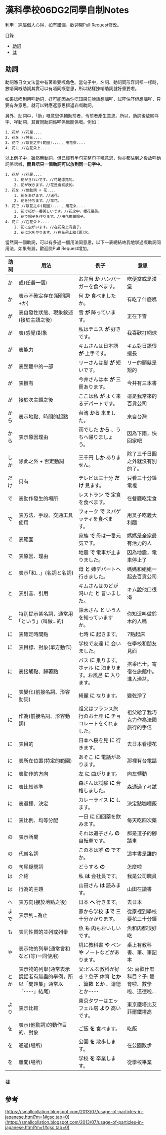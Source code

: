 
# 漢科學校06DG2同學自制Notes
利申：純屬個人心得，如有錯漏，歡迎開Pull Request修改。

目錄
- [助詞](#助詞)
 - [は](#は)

## 助詞
助詞喺日文文法當中有著重要嘅角色。當句子中，名詞、動詞同形容詞都一樣時，放唔同嘅助詞其實可以有唔同嘅意思，所以點樣㨂啱助詞就好重要啦。

如果諗唔到用咩助詞，好可能因為你唔知果句說話想講咩，試吓估吓佢想講咩，只要有左意思，就可以對應返意思搵返岩嘅助詞。

另外，助詞中，「助」嘅意思係輔助前者，令前者產生意思。所以，助詞後放啲咩字、咩動詞，其實同助詞係咩係無關係嘅。例如：
```
1. 花が //花是....
2. 花を //將花....
3. 花で //眾花之中(範圍)...., 用花來....
4. 花に //在花朵上....
```
以上例子中，雖然無動詞，但已經有半句完整句子嘅意思，你亦都估到之後放咩動詞係啱嘅，**而且唔只一個動詞可以放到同一句字中**。
```
1. 花が //花是....
	1. 花がきれいです。//花是漂亮的。
	2. 花が咲きます。//花是會綻放的。
2. 花を //他動詞 + 花....
	1. 花をあげます。//送花。
	2. 花を持ちます。//拿花。
3. 花で //眾花之中(範圍)...., 用花來....
	1. 花で桜が一番美しいです。//花之中，櫻花最美。
	2. 花で帽子を作ります。//用花來做帽子。
4. 花に //在花朵上....
	1. 花に虫がいます。//在花朵上有蟲子。
	2. 花に水をやります。//在花朵上給(灑)水。
```
當然同一個助詞，可以有多過一個用法同意思，以下一表總結咗我地學過嘅助詞同用法，如果有漏，歡迎開Pull Request增加。

|助詞|用法|例子|意思|
| --- | --- | --- | --- |
| か | 或(任選一個) | お弁当 **か** ハンバーガーを食べます。 | 吃便當或是漢堡 |
| か | 表示不確定存在(疑問詞+か) | 何 **か** 食べましたか。 | 有吃了什麼嗎 |
| が | 表自發性狀態、現象敘述(接於主語之後) | 雪 **が** 降っています。| 正在下雪 |
| が | 表(感覺)對象 | 私はテニス **が** 好きです。 | 我喜歡打網球 |
| が | 表能力 | キムさんは日本語 **が** 上手です。 | キム對日語很擅長 |
| が | 表整體中的一部 | リーさんは髪 **が** 短いです。 | リー的頭髮是短的 |
| が | 表擁有 | 今井さんは本 **が** 三冊あります。|今井有三本書|
| が | 接於次主題之後 | ここは私 **が** よく来るデパートです。 | 這是我常來的百貨公司 |
| から | 表示地點、時間的起點 | 台湾 **から** 来ました。 | 來自台灣 |
| から | 表示原因理由 | 雨でした **から** 、うちへ帰りましょう。 | 因為下雨，快回家吧 |
| しか | 除此之外 + 否定動詞 | 三千円 **しか** ありません。 | 除了三千日圓之外就沒有別的了。 |
| だけ | 只有 | テレビは三十分 **だけ** 見ます。 | 只看三十分鐘電視 |
| で | 表動作發生的場所 | レストラン **で** 定食を食べます。 | 在餐廳吃定食 |
| で | 表方法、手段、交通工具使用 | フォーク **で** スパゲッティを食べます。 | 用叉子吃義大利麵 |
| で | 表範圍 | 家族 **で** 母は一番元気です。 | 媽媽是全家最有活力的人 |
| で | 表原因、理由 | 地震 **で** 電車が止まりました。 | 因為地震，電車停止了 |
| と | 表示｢和...」(名詞と名詞) | 母 **と** 姉デパートへ行きました。 | 媽媽和姐姐一起去百貨公司 |
| と | 表引言、引用 | キムさんはのどが渇いた **と** 言いました。 | キム說他口很渴 |
| と | 特別提示某名詞，通常用｢という」(叫做...的) | 鈴木さん **と** いう人を知っていますか。 | 你知道叫做鈴木的人嗎 |
| に | 表確定時間點 | 七時 **に** 起きます。 | 7點起床 |
| に | 表目標、對象(單方動作) | 学校で友達 **に** 会いました。 | 在學校和朋友見面 |
| に | 表接觸點、歸著點 | バス **に** 乗ります。ホテル **に** 泊まります。お風呂 **に** 入ります。 | 搭乘巴士。寄宿在旅館中。進入澡盆。 |
| に | 表變化(前接名詞、形容動詞) | 綺麗 **に** なります。 | 變乾淨了 |
| に | 作為(前接名詞、形容動詞) | 祖父はフランス旅行のお土産 **に** チョコレートをくれました。 | 祖父給了我巧克力作為法國旅行的手信 |
| に | 表目的 | 日本へ桜を見 **に** 行きます。 | 去日本看櫻花 |
| に | 表所在位置(特定的範圍) | あそこ **に** 電話があります。 | 那裡有台電話|
| に | 表動作的方向 | 左 **に** 曲がります。 | 向左轉動 |
| に | 表比較基準 | 森さんは試験 **に** 合格しました。 | 森通過了考試 |
| に | 表選擇、決定 | カレーライス **に** します。 | 決定點咖哩飯 |
| に | 表比例、均等分配 | 一日 **に** 四回薬を飲みます。 | 每天吃四次藥 |
| の | 表示所屬 | それは道子さん **の** 自転車です。 | 那是道子的腳踏車 |
| の | 代替名詞 | この本は誰 **の** ですか。 | 這本書是誰的 |
| の | 句尾疑問詞 | どうする **の** | 怎麼啦 |
| は | 介紹 | 私 **は** 会社員です。 | 我是公司職員 |
| は | 行為的主題 | 山田さん **は** 読みます。 | 山田在讀書 |
| へ | 表方向(接於地點之後) | 日本 **へ** 行きます。 | 去日本 |
| まで | 表示到...為止 | 家から学校 **まで** 三十分かかります。 | 從家裡到學校要花三十分鐘|
| も | 表同性質的並列或列舉 | 魚 **も** 肉もおいしいです。| 魚和肉都很好吃 |
| や | 表示物的列舉(通常會和など(等)一同使用) | 机に教科書 **や** ペン **や** ノートなどがあります。 | 桌上有教科書、筆、筆記本 |
| とか |表示物的列舉(通常表示說話者有無盡的舉例，所以「問題集」通常以「⋯⋯」結尾)|父:どんな教科が好き？息子:体育 **とか** 、算数 **とか** 、道徳とか⋯⋯|父: 喜歡什麼科目？子: 體育啦、數學啦、道德啦...|
| より | 表示比較 | 東京タワーはエッフェル塔 **より** 高いです。 | 東京鐵塔比艾菲爾鐵塔高 |
| を | 表示(他動詞)的動作目的、對象 | ご飯 **を** 食べます。| 吃飯 |
| を | 通過(場所) | 公園 **を** 散歩します。 | 在公園散步 |
| を | 離開(場所) | 学校 **を** 卒業します。 | 從學校畢業 |

### は


## 參考
[https://smallcollation.blogspot.com/2013/07/usage-of-particles-in-japanese.html?m=1#gsc.tab=0](https://smallcollation.blogspot.com/2013/07/usage-of-particles-in-japanese.html?m=1#gsc.tab=0)
